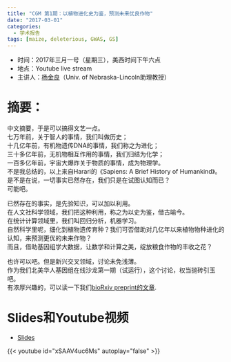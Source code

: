 ```yaml
---
title: "CGM 第1期：以植物进化史为鉴，预测未来优良作物"
date: "2017-03-01"
categories:
  - 学术报告
tags: [maize, deleterious, GWAS, GS]
---
```


- 时间：2017年三月一号（星期三），美西时间下午六点
- 地点：Youtube live stream
- 主讲人：[杨金良](http://jyanglab.com)（Univ. of Nebraska-Lincoln助理教授）

# 摘要：
中文摘要，于是可以搞得文艺一点。   
七万年前，关于智人的事情，我们叫做历史；   
十几亿年前，有机物遗传DNA的事情，我们称之为进化；   
三十多亿年前，无机物相互作用的事情，我们归结为化学；   
一百多亿年前，宇宙大爆炸关于物质的事情，成为物理学。    
不是我总结的，以上来自Harari的《Sapiens: A Brief History of Humankind》。    
是不是在说，一切事实已然存在，我们只是在试图认知而已？  
可能吧。  

已然存在的事实，是先验知识，可以加以利用。   
在人文社科学领域，我们把这种利用，称之为以史为鉴，借古喻今。   
在统计计算领域里，我们叫回归分析，机器学习。    
自然科学里呢，细化到植物遗传育种？我们可否借助对几亿年以来植物物种进化的认知，来预测更优的未来作物？    
而且，借助基因组学大数据，让数学和计算之美，绽放粮食作物的丰收之花？    

也许可以吧。但是新兴交叉领域，讨论未免浅薄。    
作为我们北美华人基因组在线沙龙第一期（试运行），这个讨论，权当抛砖引玉吧。    
有浓厚兴趣的，可以读一下我们[bioRxiv preprint的文章](http://biorxiv.org/content/early/2016/12/05/086132).    


# Slides和Youtube视频

- [Slides](https://drive.google.com/open?id=0B5AMUSPwO4lrel9zTXMzLThhZDQ)

{{< youtube id="xSAAV4uc6Ms" autoplay="false" >}}


